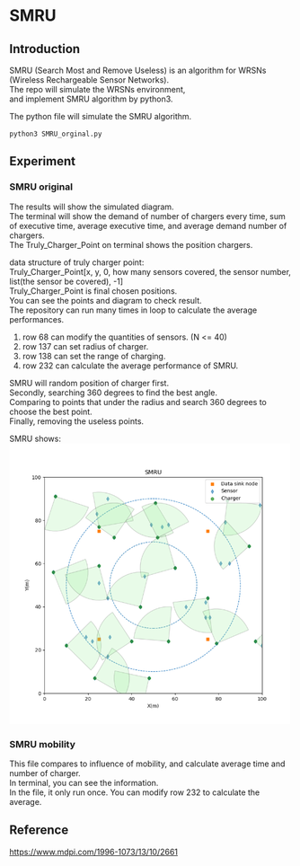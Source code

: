 # SMRU

## Introduction
SMRU (Search Most and Remove Useless) is an algorithm for WRSNs (Wireless Rechargeable Sensor Networks).  
The repo will simulate the WRSNs environment,  
and implement SMRU algorithm by python3.


The python file will simulate the SMRU algorithm.  
```
python3 SMRU_orginal.py
```

## Experiment
### SMRU original
The results will show the simulated diagram.  
The terminal will show the demand of number of chargers every time, sum of executive time, average executive time, and average demand number of chargers.  
The Truly_Charger_Point on terminal shows the position chargers.  
  
data structure of truly charger point:  
Truly_Charger_Point[x, y, 0, how many sensors covered, the sensor number, list(the sensor be covered), -1]  
Truly_Charger_Point is final chosen positions.  
You can see the points and diagram to check result.  
The repository can run many times in loop to calculate the average performances.  

1. row 68 can modify the quantities of sensors. (N <= 40)  
2. row 137 can set radius of charger.  
3. row 138 can set the range of charging.
4. row 232 can calculate the average performance of SMRU.  

SMRU will random position of charger first.  
Secondly, searching 360 degrees to find the best angle.  
Comparing to points that under the radius and search 360 degrees to choose the best point.  
Finally, removing the useless points.  

SMRU shows:  
<img src=https://github.com/neneyhsw/SMRU/blob/main/SMRU_figure.png width="500" height="500">


### SMRU mobility
This file compares to influence of mobility, and calculate average time and number of charger.  
In terminal, you can see the information.  
In the file, it only run once. You can modify row 232 to calculate the average.  


## Reference
https://www.mdpi.com/1996-1073/13/10/2661
